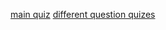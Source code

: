 [main quiz](https://mdl.fcst.tu-sofia.bg/mod/quiz/view.php?id=361)
[different question quizes](https://mdl.fcst.tu-sofia.bg/course/view.php?id=113#section-8)